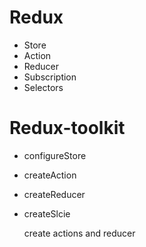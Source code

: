 # Redux
 - Store
 - Action
 - Reducer
 - Subscription
 - Selectors

# Redux-toolkit
 - configureStore
 - createAction
 - createReducer
 - createSlcie
 
    create actions and reducer